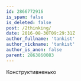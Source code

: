 ```yaml
---
id: 2866772916
is_spam: false
is_deleted: false
post: /2thinking/
date: 2016-08-30T09:29:31Z
author_fullname: 'tankist'
author_nickname: 'tankist'
author_is_anon: false
parent: 2863860083
---
```


<p>Конструктивненько</p>
